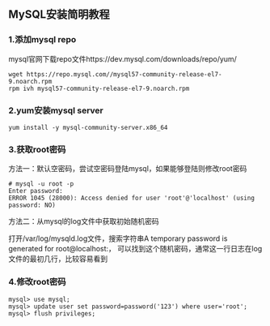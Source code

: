 ## MySQL安装简明教程
### 1.添加mysql repo
mysql官网下载repo文件https://dev.mysql.com/downloads/repo/yum/

    wget https://repo.mysql.com//mysql57-community-release-el7-9.noarch.rpm
    rpm ivh mysql57-community-release-el7-9.noarch.rpm
    
### 2.yum安装mysql server
    yum install -y mysql-community-server.x86_64
    
### 3.获取root密码
方法一：默认空密码，尝试空密码登陆mysql，如果能够登陆则修改root密码

    # mysql -u root -p
    Enter password:
    ERROR 1045 (28000): Access denied for user 'root'@'localhost' (using password: NO)
    
方法二：从mysql的log文件中获取初始随机密码

打开/var/log/mysqld.log文件，搜索字符串A temporary password is generated for root@localhost:，
可以找到这个随机密码，通常这一行日志在log文件的最初几行，比较容易看到
### 4.修改root密码
    mysql> use mysql; 
    mysql> update user set password=password('123') where user='root';
    mysql> flush privileges;
